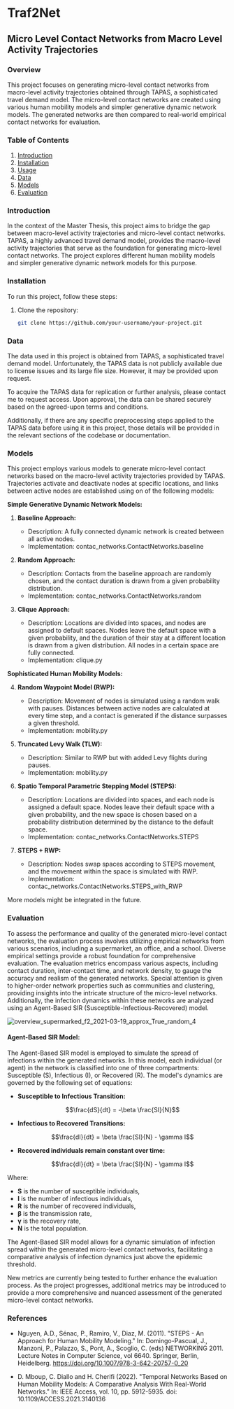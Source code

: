 # Traf2Net

## Micro Level Contact Networks from Macro Level Activity Trajectories

### Overview

This project focuses on generating micro-level contact networks from macro-level activity trajectories obtained through TAPAS, a sophisticated travel demand model. The micro-level contact networks are created using various human mobility models and simpler generative dynamic network models. The generated networks are then compared to real-world empirical contact networks for evaluation.

### Table of Contents

1. [Introduction](#introduction)
2. [Installation](#installation)
3. [Usage](#usage)
4. [Data](#data)
5. [Models](#models)
6. [Evaluation](#evaluation)

### Introduction

In the context of the Master Thesis, this project aims to bridge the gap between macro-level activity trajectories and micro-level contact networks. TAPAS, a highly advanced travel demand model, provides the macro-level activity trajectories that serve as the foundation for generating micro-level contact networks. The project explores different human mobility models and simpler generative dynamic network models for this purpose.

### Installation

To run this project, follow these steps:

1. Clone the repository:

   ```bash
   git clone https://github.com/your-username/your-project.git
   ```

### Data

The data used in this project is obtained from TAPAS, a sophisticated travel demand model. Unfortunately, the TAPAS data is not publicly available due to license issues and its large file size. However, it may be provided upon request.

To acquire the TAPAS data for replication or further analysis, please contact me to request access. Upon approval, the data can be shared securely based on the agreed-upon terms and conditions.

Additionally, if there are any specific preprocessing steps applied to the TAPAS data before using it in this project, those details will be provided in the relevant sections of the codebase or documentation.

### Models

This project employs various models to generate micro-level contact networks based on the macro-level activity trajectories provided by TAPAS. Trajectories activate and deactivate nodes at specific locations, and links between active nodes are established using on of the following models:

**Simple Generative Dynamic Network Models:**

1. **Baseline Approach:**
   - Description: A fully connected dynamic network is created between all active nodes.
   - Implementation: contac_networks.ContactNetworks.baseline

2. **Random Approach:**
   - Description: Contacts from the baseline approach are randomly chosen, and the contact duration is drawn from a given probability distribution.
   - Implementation: contac_networks.ContactNetworks.random

3. **Clique Approach:**
   - Description: Locations are divided into spaces, and nodes are assigned to default spaces. Nodes leave the default space with a given probability, and the duration of their stay at a different location is drawn from a given distribution. All nodes in a certain space are fully connected.
   - Implementation: clique.py

**Sophisticated Human Mobility Models:**

4. **Random Waypoint Model (RWP):**
   - Description: Movement of nodes is simulated using a random walk with pauses. Distances between active nodes are calculated at every time step, and a contact is generated if the distance surpasses a given threshold.
   - Implementation: mobility.py

5. **Truncated Levy Walk (TLW):**
   - Description: Similar to RWP but with added Levy flights during pauses.
   - Implementation: mobility.py

6. **Spatio Temporal Parametric Stepping Model (STEPS):**
   - Description: Locations are divided into spaces, and each node is assigned a default space. Nodes leave their default space with a given probability, and the new space is chosen based on a probability distribution determined by the distance to the default space.
   - Implementation: contac_networks.ContactNetworks.STEPS

7. **STEPS + RWP:**
   - Description: Nodes swap spaces according to STEPS movement, and the movement within the space is simulated with RWP.
   - Implementation: contac_networks.ContactNetworks.STEPS_with_RWP

More models might be integrated in the future.


### Evaluation

To assess the performance and quality of the generated micro-level contact networks, the evaluation process involves utilizing empirical networks from various scenarios, including a supermarket, an office, and a school. Diverse empirical settings provide a robust foundation for comprehensive evaluation. The evaluation metrics encompass various aspects, including contact duration, inter-contact time, and network density, to gauge the accuracy and realism of the generated networks. Special attention is given to higher-order network properties such as communities and clustering, providing insights into the intricate structure of the micro-level networks. Additionally, the infection dynamics within these networks are analyzed using an Agent-Based SIR (Susceptible-Infectious-Recovered) model.

![overview_supermarked_f2_2021-03-19_approx_True_random_4](https://github.com/JurijSchoenfeld/traf2net/assets/84200833/bd4de5a0-fe56-466b-8be4-801c232fce64)


#### Agent-Based SIR Model:

The Agent-Based SIR model is employed to simulate the spread of infections within the generated networks. In this model, each individual (or agent) in the network is classified into one of three compartments: Susceptible (S), Infectious (I), or Recovered (R). The model's dynamics are governed by the following set of equations:

- **Susceptible to Infectious Transition:**
  
  
  $$\frac{dS}{dt} = -\beta \frac{SI}{N}$$

- **Infectious to Recovered Transitions:**
  
  $$\frac{dI}{dt} = \beta \frac{SI}{N} - \gamma I$$

- **Recovered individuals remain constant over time:**
  
  $$\frac{dI}{dt} = \beta \frac{SI}{N} - \gamma I$$


Where:
- **S** is the number of susceptible individuals,
- **I** is the number of infectious individuals,
- **R** is the number of recovered individuals,
- **β** is the transmission rate,
- **γ** is the recovery rate,
- **N** is the total population.

The Agent-Based SIR model allows for a dynamic simulation of infection spread within the generated micro-level contact networks, facilitating a comparative analysis of infection dynamics just above the epidemic threshold.

New metrics are currently being tested to further enhance the evaluation process. As the project progresses, additional metrics may be introduced to provide a more comprehensive and nuanced assessment of the generated micro-level contact networks.


### References

- Nguyen, A.D., Sénac, P., Ramiro, V., Diaz, M. (2011). "STEPS - An Approach for Human Mobility Modeling." In: Domingo-Pascual, J., Manzoni, P., Palazzo, S., Pont, A., Scoglio, C. (eds) NETWORKING 2011. Lecture Notes in Computer Science, vol 6640. Springer, Berlin, Heidelberg. https://doi.org/10.1007/978-3-642-20757-0_20

- D. Mboup, C. Diallo and H. Cherifi (2022). "Temporal Networks Based on Human Mobility Models: A Comparative Analysis With Real-World Networks." In: IEEE Access, vol. 10, pp. 5912-5935. doi: 10.1109/ACCESS.2021.3140136


